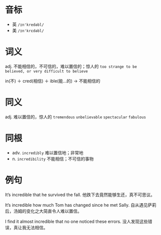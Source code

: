 # 音标

- 英 `/ɪn'kredəbl/`
- 美 `/ɪn'krɛdəbl/`

# 词义

adj. 不能相信的，不可信的，难以置信的；惊人的
`too strange to be believed, or very difficult to believe`



in(不) ＋ cred(相信) ＋ ible(能…的) → 不能相信的

# 同义

adj. 难以置信的，惊人的
`tremendous` `unbelievable` `spectacular` `fabulous`

# 同根

- adv. `incredibly` 难以置信地；非常地
- n. `incredibility` 不能相信；不可信的事物

# 例句

It’s incredible that he survived the fall.
他跌下去竟然能够生还，真不可思议。

It’s incredible how much Tom has changed since he met Sally.
自从遇见萨莉后，汤姆的变化之大简直令人难以置信。

I find it almost incredible that no one noticed these errors.
没人发现这些错误，真让我无法相信。


